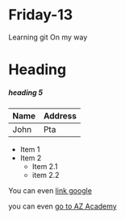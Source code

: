 # Friday-13
Learning git
On my way

# Heading 
##### heading 5

Name | Address
----- | -----
John | Pta


* Item 1
* Item 2
    * Item 2.1
    * item 2.2

You can even [link google](http://google.com)

you can even [go to AZ Academy](http://www.twintwee.com)